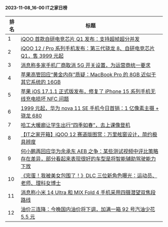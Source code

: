 #### 2023-11-08_16-00  IT之家日榜

| 排名 | 标题|
| --- | ---|
| 1 | [iQOO 首款自研电竞芯片 Q1 发布：支持超帧超分并发](https://www.ithome.com/0/730/757.htm) |
| 2 | [iQOO 12 / Pro 系列手机发布：第三代骁龙 8、自研电竞芯片 Q1，售 3999 元起](https://www.ithome.com/0/730/761.htm) |
| 3 | [消息称多家手机厂商取消 5G 开关设置，为运营商统一要求](https://www.ithome.com/0/730/691.htm) |
| 4 | [苹果高管回应“黄金内存”质疑：MacBook Pro 的 8GB 近似于其它系统的 16GB](https://www.ithome.com/0/730/827.htm) |
| 5 | [苹果 iOS 17.1.1 正式版发布，修复了 iPhone 15 系列手机无线充电损坏 NFC 问题](https://www.ithome.com/0/730/804.htm) |
| 6 | [1999 元起，华为 nova 11 SE 手机今日首销：1 亿像素主摄 + 骁龙 680](https://www.ithome.com/0/730/814.htm) |
| 7 | [哈工大暖廊让学生出行“四季如春”，去上课像登机](https://www.ithome.com/0/730/799.htm) |
| 8 | [【IT之家开箱】iQOO 12 赛道版图赏：万里舷窗设计，简约极具辨度](https://www.ithome.com/0/730/781.htm) |
| 9 | [何小鹏再回应华为余承东 AEB 之争：某些测试视频中评比策略存在差异，部分看起来表现很好的车型是将智能辅助驾驶能力下放](https://www.ithome.com/0/730/845.htm) |
| 10 | [《完蛋！我被美女包围了！》DLC 三位新角色曝光：运动员、老师、理科女博士](https://www.ithome.com/0/730/840.htm) |
| 11 | [消息称小米 14 Ultra 和 MIX Fold 4 手机采用四摄潜望双焦段路线](https://www.ithome.com/0/730/719.htm) |
| 12 | [油价三连降：今晚国内油价将下调，加满一箱 92 号汽油少花 5.5 元](https://www.ithome.com/0/730/715.htm) |
